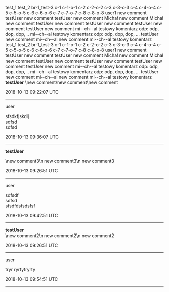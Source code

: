 test_1
test_2
br-1_test-3
c-1
c-1-o-1
c-2
c-2-o-2
c-3
c-3-o-3
c-4
c-4-o-4
c-5
c-5-o-5
c-6
c-6-o-6
c-7
c-7-o-7
c-8
c-8-o-8
user1
  new comment
testUser
	new comment
testUser
	new comment
Michał
	new comment
Michał
	new comment
testUser
	new comment
testUser
	new comment
testUser
	new comment
testUser
	new comment
mi--ch--al
	testowy komentarz
odp:
	odp, dop, dop, ..
mi--ch--al
	testowy komentarz
odp:
	odp, dop, dop, ...
testUser
	new comment
mi--ch--al
	new comment
mi--ch--al
	testowy komentarz
test_1
test_2
br-1_test-3
c-1
c-1-o-1
c-2
c-2-o-2
c-3
c-3-o-3
c-4
c-4-o-4
c-5
c-5-o-5
c-6
c-6-o-6
c-7
c-7-o-7
c-8
c-8-o-8
user1
  new comment
testUser
	new comment
testUser
	new comment
Michał
	new comment
Michał
	new comment
testUser
	new comment
testUser
	new comment
testUser
	new comment
testUser
	new comment
mi--ch--al
	testowy komentarz
odp:
	odp, dop, dop, ..
mi--ch--al
	testowy komentarz
odp:
	odp, dop, dop, ...
testUser
	new comment
mi--ch--al
	new comment
mi--ch--al
	testowy komentarz
**testUser**
\new comment\new comment\new comment

2018-10-13 09:22:07 UTC

---
<p />

user

sfsdkfjskdlj  
sdfsd  
sdfsd

2018-10-13 09:36:07 UTC

---
<p />

**testUser**

\new comment3\n new comment3\n new comment3

2018-10-13 09:26:51 UTC

---
<p />

user

sdfsdf  
sdfsd  
sfsdfdsfsdsfsf

2018-10-13 09:42:51 UTC

---
<p />

**testUser**
\
\new comment2\n new comment2\n new comment2

2018-10-13 09:26:51 UTC

---
<p />

user

tryr
ryrtytryrty

2018-10-13 09:54:51 UTC

---
<p />
